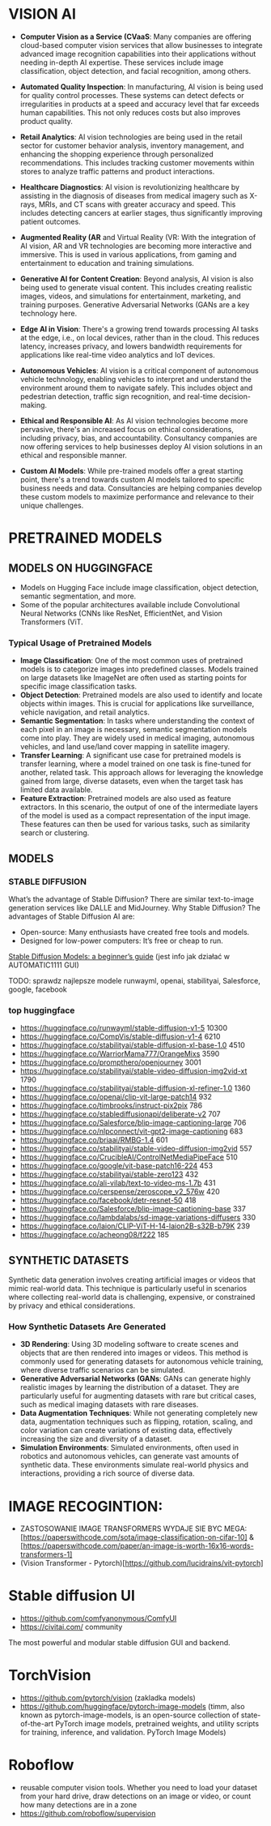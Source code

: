 # VISION AI

- **Computer Vision as a Service (CVaaS**: Many companies are offering cloud-based computer vision services that allow businesses to integrate advanced image recognition capabilities into their applications without needing in-depth AI expertise. These services include image classification, object detection, and facial recognition, among others.

- **Automated Quality Inspection**: In manufacturing, AI vision is being used for quality control processes. These systems can detect defects or irregularities in products at a speed and accuracy level that far exceeds human capabilities. This not only reduces costs but also improves product quality.

- **Retail Analytics**: AI vision technologies are being used in the retail sector for customer behavior analysis, inventory management, and enhancing the shopping experience through personalized recommendations. This includes tracking customer movements within stores to analyze traffic patterns and product interactions.

- **Healthcare Diagnostics**: AI vision is revolutionizing healthcare by assisting in the diagnosis of diseases from medical imagery such as X-rays, MRIs, and CT scans with greater accuracy and speed. This includes detecting cancers at earlier stages, thus significantly improving patient outcomes.

- **Augmented Reality (AR** and Virtual Reality (VR: With the integration of AI vision, AR and VR technologies are becoming more interactive and immersive. This is used in various applications, from gaming and entertainment to education and training simulations.

- **Generative AI for Content Creation**: Beyond analysis, AI vision is also being used to generate visual content. This includes creating realistic images, videos, and simulations for entertainment, marketing, and training purposes. Generative Adversarial Networks (GANs are a key technology here.

- **Edge AI in Vision**: There's a growing trend towards processing AI tasks at the edge, i.e., on local devices, rather than in the cloud. This reduces latency, increases privacy, and lowers bandwidth requirements for applications like real-time video analytics and IoT devices.

- **Autonomous Vehicles**: AI vision is a critical component of autonomous vehicle technology, enabling vehicles to interpret and understand the environment around them to navigate safely. This includes object and pedestrian detection, traffic sign recognition, and real-time decision-making.

- **Ethical and Responsible AI**: As AI vision technologies become more pervasive, there's an increased focus on ethical considerations, including privacy, bias, and accountability. Consultancy companies are now offering services to help businesses deploy AI vision solutions in an ethical and responsible manner.

- **Custom AI Models**: While pre-trained models offer a great starting point, there's a trend towards custom AI models tailored to specific business needs and data. Consultancies are helping companies develop these custom models to maximize performance and relevance to their unique challenges.





# PRETRAINED MODELS

## MODELS ON HUGGINGFACE
- Models on Hugging Face include image classification, object detection, semantic segmentation, and more. 
- Some of the popular architectures available include Convolutional Neural Networks (CNNs like ResNet, EfficientNet, and Vision Transformers (ViT.

### Typical Usage of Pretrained Models
- **Image Classification**: One of the most common uses of pretrained models is to categorize images into predefined classes. Models trained on large datasets like ImageNet are often used as starting points for specific image classification tasks.
- **Object Detection**: Pretrained models are also used to identify and locate objects within images. This is crucial for applications like surveillance, vehicle navigation, and retail analytics.
- **Semantic Segmentation**: In tasks where understanding the context of each pixel in an image is necessary, semantic segmentation models come into play. They are widely used in medical imaging, autonomous vehicles, and land use/land cover mapping in satellite imagery.
- **Transfer Learning**: A significant use case for pretrained models is transfer learning, where a model trained on one task is fine-tuned for another, related task. This approach allows for leveraging the knowledge gained from large, diverse datasets, even when the target task has limited data available.
- **Feature Extraction**: Pretrained models are also used as feature extractors. In this scenario, the output of one of the intermediate layers of the model is used as a compact representation of the input image. These features can then be used for various tasks, such as similarity search or clustering.





## MODELS

### STABLE DIFFUSION
What’s the advantage of Stable Diffusion? There are similar text-to-image generation services like DALLE and MidJourney. Why Stable Diffusion? The advantages of Stable Diffusion AI are:
- Open-source: Many enthusiasts have created free tools and models.
- Designed for low-power computers: It’s free or cheap to run.


[Stable Diffusion Models: a beginner’s guide](https://stable-diffusion-art.com/models/) (jest info jak działać w AUTOMATIC1111 GUI)

TODO: sprawdz najlepsze modele runwayml, openai, stabilityai, Salesforce, google, facebook

### top huggingface
- https://huggingface.co/runwayml/stable-diffusion-v1-5  10300
- https://huggingface.co/CompVis/stable-diffusion-v1-4    6210
- https://huggingface.co/stabilityai/stable-diffusion-xl-base-1.0 4510
- https://huggingface.co/WarriorMama777/OrangeMixs    3590
- https://huggingface.co/prompthero/openjourney   3001
- https://huggingface.co/stabilityai/stable-video-diffusion-img2vid-xt 1790
- https://huggingface.co/stabilityai/stable-diffusion-xl-refiner-1.0  1360
- https://huggingface.co/openai/clip-vit-large-patch14    932
- https://huggingface.co/timbrooks/instruct-pix2pix   786
- https://huggingface.co/stablediffusionapi/deliberate-v2   707
- https://huggingface.co/Salesforce/blip-image-captioning-large   706
- https://huggingface.co/nlpconnect/vit-gpt2-image-captioning 683
- https://huggingface.co/briaai/RMBG-1.4  601
- https://huggingface.co/stabilityai/stable-video-diffusion-img2vid   557
- https://huggingface.co/CrucibleAI/ControlNetMediaPipeFace   510
- https://huggingface.co/google/vit-base-patch16-224  453
- https://huggingface.co/stabilityai/stable-zero123   432
- https://huggingface.co/ali-vilab/text-to-video-ms-1.7b  431
- https://huggingface.co/cerspense/zeroscope_v2_576w  420
- https://huggingface.co/facebook/detr-resnet-50  418
- https://huggingface.co/Salesforce/blip-image-captioning-base    337
- https://huggingface.co/lambdalabs/sd-image-variations-diffusers 330
- https://huggingface.co/laion/CLIP-ViT-H-14-laion2B-s32B-b79K    239
- https://huggingface.co/acheong08/f222 185







## SYNTHETIC DATASETS
Synthetic data generation involves creating artificial images or videos that mimic real-world data. This technique is particularly useful in scenarios where collecting real-world data is challenging, expensive, or constrained by privacy and ethical considerations.

### How Synthetic Datasets Are Generated
- **3D Rendering**: Using 3D modeling software to create scenes and objects that are then rendered into images or videos. This method is commonly used for generating datasets for autonomous vehicle training, where diverse traffic scenarios can be simulated.
- **Generative Adversarial Networks (GANs**: GANs can generate highly realistic images by learning the distribution of a dataset. They are particularly useful for augmenting datasets with rare but critical cases, such as medical imaging datasets with rare diseases.
- **Data Augmentation Techniques**: While not generating completely new data, augmentation techniques such as flipping, rotation, scaling, and color variation can create variations of existing data, effectively increasing the size and diversity of a dataset.
- **Simulation Environments**: Simulated environments, often used in robotics and autonomous vehicles, can generate vast amounts of synthetic data. These environments simulate real-world physics and interactions, providing a rich source of diverse data.





# IMAGE RECOGINTION:
- ZASTOSOWANIE IMAGE TRANSFORMERS WYDAJE SIE BYC MEGA: [https://paperswithcode.com/sota/image-classification-on-cifar-10] & [https://paperswithcode.com/paper/an-image-is-worth-16x16-words-transformers-1]
- (Vision Transformer - Pytorch)[https://github.com/lucidrains/vit-pytorch]


# Stable diffusion UI
- https://github.com/comfyanonymous/ComfyUI
- https://civitai.com/ community


The most powerful and modular stable diffusion GUI and backend.

# TorchVision
- https://github.com/pytorch/vision (zakladka models)
- https://github.com/huggingface/pytorch-image-models (timm, also known as pytorch-image-models, is an open-source collection of state-of-the-art PyTorch image models, pretrained weights, and utility scripts for training, inference, and validation. PyTorch Image Models)


# Roboflow 
- reusable computer vision tools. Whether you need to load your dataset from your hard drive, draw detections on an image or video, or count how many detections are in a zone
- https://github.com/roboflow/supervision